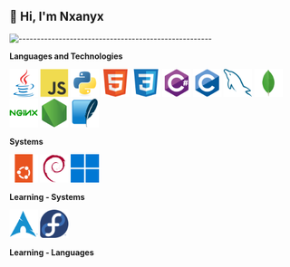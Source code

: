 ## 👋 Hi, I'm Nxanyx

![-----------------------------------------------------](https://raw.githubusercontent.com/andreasbm/readme/master/assets/lines/aqua.png)

**Languages and Technologies**

<img src="https://github.com/devicons/devicon/blob/master/icons/java/java-original.svg" alt="Java" width="50" height="50"> <img src="https://github.com/devicons/devicon/blob/master/icons/javascript/javascript-original.svg" alt="Javascript" width="50" height="50"> <img src="https://github.com/devicons/devicon/blob/master/icons/python/python-original.svg" alt="python" width="50" height="50"> <img src="https://github.com/devicons/devicon/blob/master/icons/html5/html5-original.svg" alt="html5" width="50" height="50"> <img src="https://github.com/devicons/devicon/blob/master/icons/css3/css3-original.svg" alt="css3" width="50" height="50"> <img src="https://github.com/devicons/devicon/blob/master/icons/csharp/csharp-original.svg" alt="c#" width="50" height="50"> <img src="https://github.com/devicons/devicon/blob/master/icons/c/c-original.svg" alt="c" width="50" height="50"> <img src="https://github.com/devicons/devicon/blob/master/icons/mysql/mysql-original.svg" alt="mysql" width="50" height="50"> <img src="https://github.com/devicons/devicon/blob/master/icons/mongodb/mongodb-original.svg" alt="mongodb" width="50" height="50"> <img src="https://github.com/devicons/devicon/blob/master/icons/nginx/nginx-original.svg" alt="nginx" width="50" height="50"> <img src="https://github.com/devicons/devicon/blob/master/icons/nodejs/nodejs-original.svg" alt="nodejs" width="50" height="50"> <img src="https://github.com/devicons/devicon/blob/master/icons/sqlite/sqlite-original.svg" alt="sqlite" width="50" height="50">

**Systems**

<img src="https://github.com/devicons/devicon/blob/master/icons/ubuntu/ubuntu-original.svg" alt="ubuntu" width="50" height="50"> <img src="https://github.com/devicons/devicon/blob/master/icons/debian/debian-original.svg" alt="debian" width="50" height="50"> <img src="https://github.com/devicons/devicon/blob/master/icons/windows11/windows11-original.svg" alt="windows11" width="50" height="50"> 

**Learning - Systems**

<img src="https://github.com/devicons/devicon/blob/master/icons/archlinux/archlinux-original.svg" alt="archlinux" width="50" height="50"> <img src="https://github.com/devicons/devicon/blob/master/icons/fedora/fedora-original.svg" alt="fedora" width="50" height="50">

**Learning - Languages**



